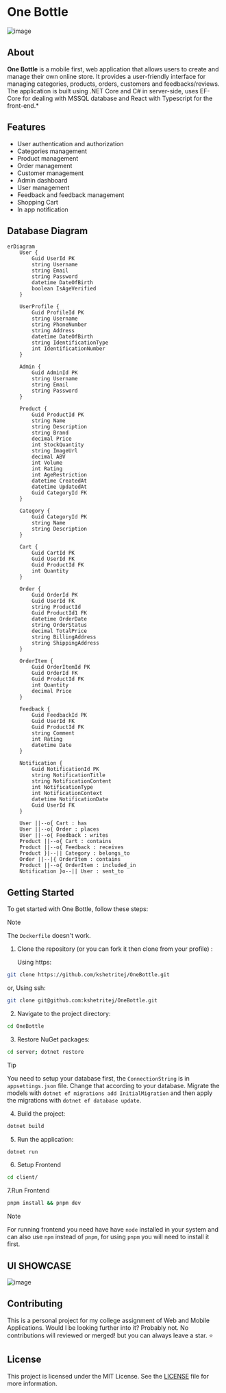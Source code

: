 # One Bottle
![image](https://github.com/user-attachments/assets/169b7d43-5bbd-40c6-b789-0997fce3c03f)

## About

**One Bottle** is a mobile first, web application that allows users to create and manage their own online store. It provides a user-friendly interface for managing categories, products, orders, customers and feedbacks/reviews. The application is built using .NET Core and C# in server-side, uses EF-Core for dealing with MSSQL database and React with Typescript for the front-end.\*

## Features

- User authentication and authorization
- Categories management
- Product management
- Order management
- Customer management
- Admin dashboard
- User management
- Feedback and feedback management
- Shopping Cart
- In app notification


## Database Diagram

```mermaid
erDiagram
    User {
        Guid UserId PK
        string Username
        string Email
        string Password
        datetime DateOfBirth
        boolean IsAgeVerified
    }

    UserProfile {
        Guid ProfileId PK
        string Username
        string PhoneNumber
        string Address
        datetime DateOfBirth
        string IdentificationType
        int IdentificationNumber
    }

    Admin {
        Guid AdminId PK
        string Username
        string Email
        string Password
    }

    Product {
        Guid ProductId PK
        string Name
        string Description
        string Brand
        decimal Price
        int StockQuantity
        string ImageUrl
        decimal ABV
        int Volume
        int Rating
        int AgeRestriction
        datetime CreatedAt
        datetime UpdatedAt
        Guid CategoryId FK
    }

    Category {
        Guid CategoryId PK
        string Name
        string Description
    }

    Cart {
        Guid CartId PK
        Guid UserId FK
        Guid ProductId FK
        int Quantity
    }

    Order {
        Guid OrderId PK
        Guid UserId FK
        string ProductId
        Guid ProductId1 FK
        datetime OrderDate
        string OrderStatus
        decimal TotalPrice
        string BillingAddress
        string ShippingAddress
    }

    OrderItem {
        Guid OrderItemId PK
        Guid OrderId FK
        Guid ProductId FK
        int Quantity
        decimal Price
    }

    Feedback {
        Guid FeedbackId PK
        Guid UserId FK
        Guid ProductId FK
        string Comment
        int Rating
        datetime Date
    }

    Notification {
        Guid NotificationId PK
        string NotificationTitle
        string NotificationContent
        int NotificationType
        int NotificationContext
        datetime NotificationDate
        Guid UserId FK
    }

    User ||--o{ Cart : has
    User ||--o{ Order : places
    User ||--o{ Feedback : writes
    Product ||--o{ Cart : contains
    Product ||--o{ Feedback : receives
    Product }|--|| Category : belongs_to
    Order ||--|{ OrderItem : contains
    Product ||--o{ OrderItem : included_in
    Notification }o--|| User : sent_to
```
## Getting Started

To get started with One Bottle, follow these steps:
>[!NOTE]
>The `Dockerfile` doesn't work.

1. Clone the repository (or you can fork it then clone from your profile) :

   Using https:

```bash
git clone https://github.com/kshetritej/OneBottle.git
```

or,
Using ssh:

```bash
git clone git@github.com:kshetritej/OneBottle.git
```

2. Navigate to the project directory:

```bash
cd OneBottle
```

3. Restore NuGet packages:
```bash
cd server; dotnet restore
```

> [!TIP]
> You need to setup your database first, the `ConnectionString` is in `appsettings.json` file. Change that according to your database.
> Migrate the models with `dotnet ef migrations add InitialMigration` and then apply the migrations with `dotnet ef database update`.


4. Build the project:

```bash
dotnet build
```

5. Run the application:

```bash
dotnet run
```

6. Setup Frontend

```bash
cd client/
```

7.Run Frontend

```bash
pnpm install && pnpm dev
```
> [!NOTE]
> For running frontend you need have have `node` installed in your system and can also use `npm` instead of `pnpm`, for using `pnpm` you will need to install it first.

## UI SHOWCASE
![image](https://github.com/user-attachments/assets/ee4c85ab-6587-4f69-8546-80cbbb4e0c25)


## Contributing
This is a personal project for my college assignment of Web and Mobile Applications.
Would I be looking further into it? Probably not. 
No contributions will reviewed or merged! but you can always leave a star. ⭐

## License

This project is licensed under the MIT License. See the [LICENSE](LICENSE) file for more information.

